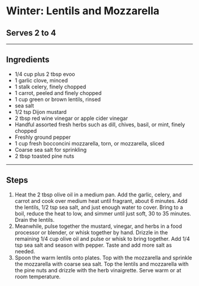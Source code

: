 # Winter: Lentils and Mozzarella

## Serves 2 to 4

---

## Ingredients

* 1/4 cup plus 2 tbsp evoo
* 1 garlic clove, minced
* 1 stalk celery, finely chopped
* 1 carrot, peeled and finely chopped
* 1 cup green or brown lentils, rinsed
* sea salt
* 1/2 tsp Dijon mustard
* 2 tbsp red wine vinegar or apple cider vinegar
* Handful assorted fresh herbs such as dill, chives, basil, or mint, finely chopped
* Freshly ground pepper
* 1 cup fresh bocconcini mozzarella, torn, or mozzarella, sliced
* Coarse sea salt for sprinkling
* 2 tbsp toasted pine nuts

---

## Steps

1.  Heat the 2 tbsp olive oil in a medium pan. Add the garlic, celery, and carrot and cook over medium heat until fragrant, about 6 minutes. Add the lentils, 1/2 tsp sea salt, and just enough water to cover. Bring to a boil, reduce the heat to low, and simmer until just soft, 30 to 35 minutes. Drain the lentils.
2.  Meanwhile, pulse together the mustard, vinegar, and herbs in a food processor or blender, or whisk together by hand. Drizzle in the remaining 1/4 cup olive oil and pulse or whisk to bring together. Add 1/4 tsp sea salt and season with pepper. Taste and add more salt as needed.
3.  Spoon the warm lentils onto plates. Top with the mozzarella and sprinkle the mozzarella with coarse sea salt. Top the lentils and mozzarella with the pine nuts and drizzle with the herb vinaigrette. Serve warm or at room temperature.